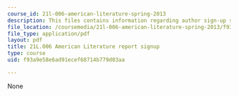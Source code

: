 ```yaml
---
course_id: 21l-006-american-literature-spring-2013
description: This files contains information regarding author sign-up sheet.
file_location: /coursemedia/21l-006-american-literature-spring-2013/f93a9e58e6ad91ecef68714b779d03aa_MIT21L_006S13_reportsign.pdf
file_type: application/pdf
layout: pdf
title: 21L.006 American Literature report signup
type: course
uid: f93a9e58e6ad91ecef68714b779d03aa

---
```

None